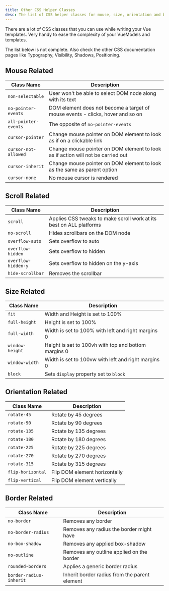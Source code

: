 ```yaml
---
title: Other CSS Helper Classes
desc: The list of CSS helper classes for mouse, size, orientation and border that are supplied by Quasar.
---
```


There are a lot of CSS classes that you can use while writing your Vue templates. Very handy to ease the complexity of your VueModels and templates.

The list below is not complete. Also check the other CSS documentation pages like Typography, Visibility, Shadows, Positioning.

## Mouse Related

| Class Name           | Description                                                                      |
| -------------------- | -------------------------------------------------------------------------------- |
| `non-selectable`     | User won't be able to select DOM node along with its text                        |
| `no-pointer-events`  | DOM element does not become a target of mouse events - clicks, hover and so on   |
| `all-pointer-events` | The opposite of `no-pointer-events`                                              |
| `cursor-pointer`     | Change mouse pointer on DOM element to look as if on a clickable link            |
| `cursor-not-allowed` | Change mouse pointer on DOM element to look as if action will not be carried out |
| `cursor-inherit`     | Change mouse pointer on DOM element to look as the same as parent option         |
| `cursor-none`        | No mouse cursor is rendered                                                      |

## Scroll Related

| Class Name          | Description                                                         |
| ------------------- | ------------------------------------------------------------------- |
| `scroll`            | Applies CSS tweaks to make scroll work at its best on ALL platforms |
| `no-scroll`         | Hides scrollbars on the DOM node                                    |
| `overflow-auto`     | Sets overflow to auto                                               |
| `overflow-hidden`   | Sets overflow to hidden                                             |
| `overflow-hidden-y` | Sets overflow to hidden on the y-axis                               |
| `hide-scrollbar`    | Removes the scrollbar                                               |

## Size Related

| Class Name      | Description                                          |
| --------------- | ---------------------------------------------------- |
| `fit`           | Width and Height is set to 100%                      |
| `full-height`   | Height is set to 100%                                |
| `full-width`    | Width is set to 100% with left and right margins 0   |
| `window-height` | Height is set to 100vh with top and bottom margins 0 |
| `window-width`  | Width is set to 100vw with left and right margins 0  |
| `block`         | Sets `display` property set to `block`               |

## Orientation Related

| Class Name        | Description                   |
| ----------------- | ----------------------------- |
| `rotate-45`       | Rotate by 45 degrees          |
| `rotate-90`       | Rotate by 90 degrees          |
| `rotate-135`      | Rotate by 135 degrees         |
| `rotate-180`      | Rotate by 180 degrees         |
| `rotate-225`      | Rotate by 225 degrees         |
| `rotate-270`      | Rotate by 270 degrees         |
| `rotate-315`      | Rotate by 315 degrees         |
| `flip-horizontal` | Flip DOM element horizontally |
| `flip-vertical`   | Flip DOM element vertically   |

## Border Related

| Class Name              | Description                                   |
| ----------------------- | --------------------------------------------- |
| `no-border`             | Removes any border                            |
| `no-border-radius`      | Removes any radius the border might have      |
| `no-box-shadow`         | Removes any applied box-shadow                |
| `no-outline`            | Removes any outline applied on the border     |
| `rounded-borders`       | Applies a generic border radius               |
| `border-radius-inherit` | Inherit border radius from the parent element |
